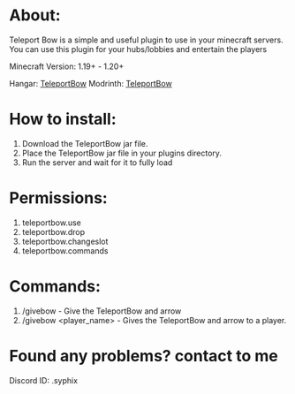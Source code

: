 # About:
Teleport Bow is a simple and useful plugin to use in your minecraft servers. You can use this plugin for your hubs/lobbies and entertain the players

Minecraft Version: 1.19+ - 1.20+

Hangar: [TeleportBow](https://hangar.papermc.io/SyphiX/TeleportBow)
Modrinth: [TeleportBow](https://modrinth.com/plugin/teleportbow)


# How to install: 
1. Download the TeleportBow jar file.
2. Place the TeleportBow jar file in your plugins directory.
3. Run the server and wait for it to fully load

# Permissions:
1. teleportbow.use
2. teleportbow.drop
3. teleportbow.changeslot
4. teleportbow.commands

# Commands:
1. /givebow - Give the TeleportBow and arrow
2. /givebow <player_name> - Gives the TeleportBow and arrow to a player.

# Found any problems? contact to me
Discord ID: .syphix
